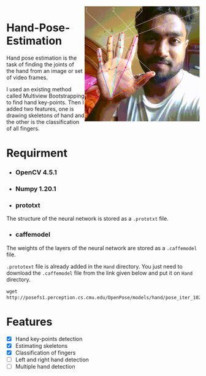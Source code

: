 <img align="right" alt="GIF" src="https://github.com/AbidHasanPiash/Hand-Pose-Estimation/blob/main/output_gif.gif" width="300px">

# Hand-Pose-Estimation
Hand pose estimation is the task of finding the joints of the hand from an image or set of video frames.

I used an existing method called Multiview Bootstrapping to find hand key-points. Then I added two features, one is drawing skeletons of hand and the other is the classification of all fingers. 

# Requirment
- ### OpenCV 4.5.1
- ### Numpy 1.20.1
- ### prototxt
The structure of the neural network is stored as a `.prototxt` file. 
- ### caffemodel
The weights of the layers of the neural network are stored as a `.caffemodel` file.

`.prototext` file is already added in the `Hand` directory. You just need to download the `.caffemodel` file from the link given below and put it on `Hand` directory.
```
wget http://posefs1.perception.cs.cmu.edu/OpenPose/models/hand/pose_iter_102000.caffemodel
```

# Features
- [x] Hand key-points detection
- [x] Estimating skeletons 
- [x] Classification of fingers
- [ ] Left and right hand detection
- [ ] Multiple hand detection
